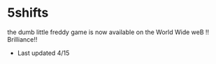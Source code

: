 # 5shifts 
the dumb little freddy game is now available on the World Wide weB !! Brilliance!!

- Last updated 4/15
